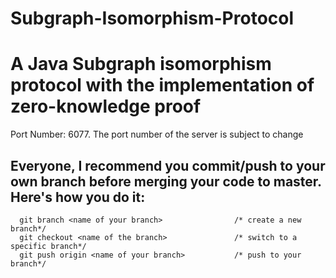 # Subgraph-Isomorphism-Protocol
# A Java Subgraph isomorphism protocol with the implementation of zero-knowledge proof
Port Number: 6077. The port number of the server is subject to change
## Everyone, I recommend you commit/push to your own branch before merging your code to master. Here's how you do it:
      git branch <name of your branch>                /* create a new branch*/
      git checkout <name of the branch>               /* switch to a specific branch*/
      git push origin <name of your branch>           /* push to your branch*/
      
